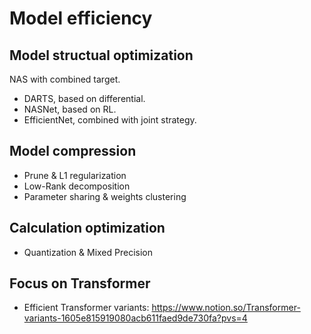 # Model efficiency

## Model structual optimization
NAS with combined target.
- DARTS, based on differential.
- NASNet, based on RL.
- EfficientNet, combined with joint strategy.

## Model compression
- Prune & L1 regularization
- Low-Rank decomposition
- Parameter sharing & weights clustering

## Calculation optimization
- Quantization & Mixed Precision


## Focus on Transformer
- Efficient Transformer variants: 
  https://www.notion.so/Transformer-variants-1605e815919080acb611faed9de730fa?pvs=4

